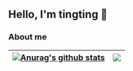 <!--
**titizheng/titizheng** is a ✨ _special_ ✨ repository because its `README.md` (this file) appears on your GitHub profile.

Here are some ideas to get you started:

- 🔭 I’m currently working on ...
- 🌱 I’m currently learning ...
- 👯 I’m looking to collaborate on ...
- 🤔 I’m looking for help with ...
- 💬 Ask me about ...
- 📫 How to reach me: ...
- 😄 Pronouns: ...
- ⚡ Fun fact: ...
-->

<!-- [![Anurag's GitHub stats](https://github-readme-stats.vercel.app/api?username=titizheng)](https://github.com/anuraghazra/github-readme-stats) -->
## Hello, I'm tingting 👋


### About me
| <a href="https://github.com/anuraghazra/github-readme-stats"><img align="center" src="https://github-readme-stats.vercel.app/api?username=titizheng&show_icons=true&include_all_commits=true&theme=tokyonight&hide_border=true" alt="Anurag's github stats" /></a> | <a href="https://github.com/anuraghazra/github-readme-stats"><img align="center" src="https://github-readme-stats.vercel.app/api/top-langs/?username=titizheng&layout=compact&theme=buefy&hide_border=true" /></a> |
| ------------- | ------------- |
